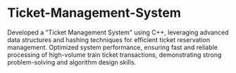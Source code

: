 # Ticket-Management-System
Developed a "Ticket Management System" using C++, leveraging advanced data structures and hashing techniques for efficient ticket reservation management.  Optimized system performance, ensuring fast and reliable processing of high-volume train ticket transactions, demonstrating strong problem-solving and algorithm design skills.
